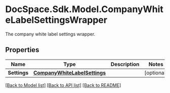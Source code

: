 # DocSpace.Sdk.Model.CompanyWhiteLabelSettingsWrapper
The company white label settings wrapper.

## Properties

Name | Type | Description | Notes
------------ | ------------- | ------------- | -------------
**Settings** | [**CompanyWhiteLabelSettings**](CompanyWhiteLabelSettings.md) |  | [optional] 

[[Back to Model list]](../README.md#documentation-for-models) [[Back to API list]](../README.md#documentation-for-api-endpoints) [[Back to README]](../README.md)

